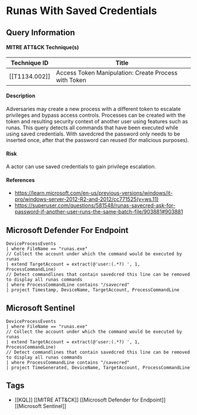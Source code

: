 # Runas With Saved Credentials
## Query Information
#### MITRE ATT&CK Technique(s)

| Technique ID  | Title                                                |
| ------------- | ---------------------------------------------------- |
| [[T1134.002]] | Access Token Manipulation: Create Process with Token |
#### Description
Adversaries may create a new process with a different token to escalate privileges and bypass access controls. Processes can be created with the token and resulting security context of another user using features such as runas. This query detects all commands that have been executed while using saved credentials. With savedcred the password only needs to be inserted once, after that the password can reused (for malicious purposes).
#### Risk
A actor can use saved credentials to gain privilege escalation.
#### References
- https://learn.microsoft.com/en-us/previous-versions/windows/it-pro/windows-server-2012-R2-and-2012/cc771525(v=ws.11)
- https://superuser.com/questions/581548/runas-savecred-ask-for-password-if-another-user-runs-the-same-batch-file/903881#903881
## Microsoft Defender For Endpoint
```kusto
DeviceProcessEvents
| where FileName == "runas.exe"
// Collect the account under which the command would be executed by runas
| extend TargetAccount = extract(@'user:(.*?) ', 1, ProcessCommandLine)
// Detect commandlines that contain savedcred this line can be removed to display all runas commands
| where ProcessCommandLine contains "/savecred"
| project Timestamp, DeviceName, TargetAccount, ProcessCommandLine
```
## Microsoft Sentinel
```kusto
DeviceProcessEvents
| where FileName == "runas.exe"
// Collect the account under which the command would be executed by runas
| extend TargetAccount = extract(@'user:(.*?) ', 1, ProcessCommandLine)
// Detect commandlines that contain savedcred this line can be removed to display all runas commands
| where ProcessCommandLine contains "/savecred"
| project TimeGenerated, DeviceName, TargetAccount, ProcessCommandLine
```
## Tags
- [[KQL]] [[MITRE ATT&CK]] [[Microsoft Defender for Endpoint]] [[Microsoft Sentinel]]
